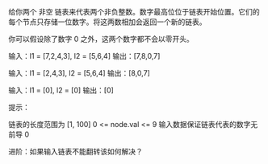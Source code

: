 给你两个 非空 链表来代表两个非负整数。数字最高位位于链表开始位置。它们的每个节点只存储一位数字。将这两数相加会返回一个新的链表。

你可以假设除了数字 0 之外，这两个数字都不会以零开头。



输入：l1 = [7,2,4,3], l2 = [5,6,4]
输出：[7,8,0,7]

输入：l1 = [2,4,3], l2 = [5,6,4]
输出：[8,0,7]

输入：l1 = [0], l2 = [0]
输出：[0]


提示：

链表的长度范围为 [1, 100]
0 <= node.val <= 9
输入数据保证链表代表的数字无前导 0


进阶：如果输入链表不能翻转该如何解决？